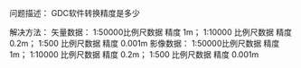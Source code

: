 问题描述：
GDC软件转换精度是多少


解决方法：
矢量数据：
1:50000比例尺数据 精度 1m；
1:10000 比例尺数据 精度 0.2m；
1:500 比例尺数据 精度 0.001m
影像数据：
1:50000比例尺数据 精度 1m；
1:10000 比例尺数据 精度 0.2m；
1:500 比例尺数据 精度 0.001m
